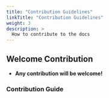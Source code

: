 ```yaml
---
title: "Contribution Guidelines"
linkTitle: "Contribution Guidelines"
weight: 3
description: >
  How to contribute to the docs
---
```


## Welcome Contribution 
- **Any contribution will be welcome!**

### Contribution Guide

